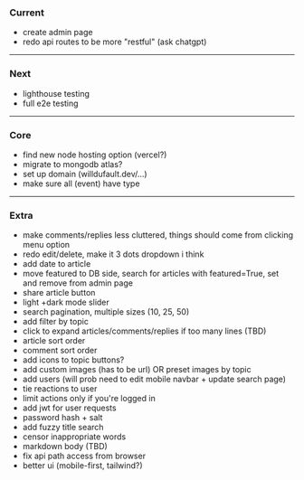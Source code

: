 ### Current

- create admin page
- redo api routes to be more "restful" (ask chatgpt)

---

### Next

- lighthouse testing
- full e2e testing

---

### Core

- find new node hosting option (vercel?)
- migrate to mongodb atlas?
- set up domain (willdufault.dev/...)
- make sure all (event) have type

---

### Extra

- make comments/replies less cluttered, things should come from clicking menu option
- redo edit/delete, make it 3 dots dropdown i think
- add date to article
- move featured to DB side, search for articles with featured=True, set and remove from admin page
- share article button
- light +dark mode slider
- search pagination, multiple sizes (10, 25, 50)
- add filter by topic
- click to expand articles/comments/replies if too many lines (TBD)
- article sort order
- comment sort order
- add icons to topic buttons?
- add custom images (has to be url) OR preset images by topic
- add users (will prob need to edit mobile navbar + update search page)
- tie reactions to user
- limit actions only if you're logged in
- add jwt for user requests
- password hash + salt
- add fuzzy title search
- censor inappropriate words
- markdown body (TBD)
- fix api path access from browser
- better ui (mobile-first, tailwind?)
